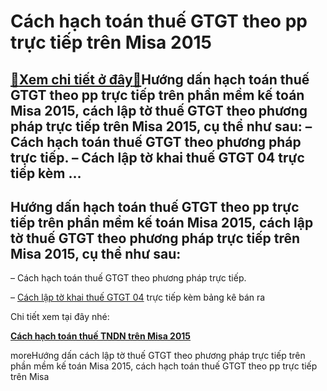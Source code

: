 Cách hạch toán thuế GTGT theo pp trực tiếp trên Misa 2015
=========================================================

[:gift:Xem chi tiết ở đây:gift:](https://hddtvn.com/cach-hach-toan-thue-gtgt-theo-pp-truc-tiep-tren-misa-2015/)Hướng dấn hạch toán thuế GTGT theo pp trực tiếp trên phần mềm kế toán Misa 2015, cách lập tờ thuế GTGT theo phương pháp trực tiếp trên Misa 2015, cụ thể như sau: – Cách hạch toán thuế GTGT theo phương pháp trực tiếp. – Cách lập tờ khai thuế GTGT 04 trực tiếp kèm …
------------------------------------------------------------------------------------------------------------------------------------------------------------------------------------------------------------------------------------------------------------------------



Hướng dấn hạch toán thuế GTGT theo pp trực tiếp trên phần mềm kế toán Misa 2015, cách lập tờ thuế GTGT theo phương pháp trực tiếp trên Misa 2015, cụ thể như sau:
-------------------------------------------------------------------------------------------------------------------------------------------------------------------



– Cách hạch toán thuế GTGT theo phương pháp trực tiếp.  

– [Cách lập tờ khai thuế GTGT 04](# "cách lập tờ khai thuế GTGT mẫu 04") trực tiếp kèm bảng kê bán ra


Chi tiết xem tại đây nhé:



[**Cách hạch toán thuế TNDN trên Misa 2015**](# "cách hạch toán thuế tndn trên misa 2015")


moreHướng dấn cách lập tờ thuế GTGT theo phương pháp trực tiếp trên phần mềm kế toán Misa 2015, cách hạch toán thuế GTGT theo pp trực tiếp trên Misa

